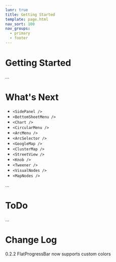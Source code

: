```yaml
---
lunr: true
title: Getting Started
template: page.html
nav_sort: 100
nav_groups:
  - primary
  - footer
---
```


# Getting Started

...


# What's Next

- `<SidePanel />`
- `<BottomSheetMenu />`
- `<Chart />`
- `<CircularMenu />`
- `<ArcMenu />`
- `<ArcSelector />`
- `<GoogleMap />`
- `<ClusterMap />`
- `<StreetView />`
- `<Knob />`
- `<Tweener />`
- `<VisualNodes />`
- `<MapNodes />`

...

# ToDo

...

# Change Log

0.2.2 FlatProgressBar now supports custom colors
